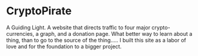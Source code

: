 # CryptoPirate
A Guiding Light.
A website that directs traffic to four major crypto-currencies, a graph, and a donation page.
What better way to learn about a thing, than to go to the source of the thing.....
I built this site as a labor of love and for the foundation to a bigger project.
